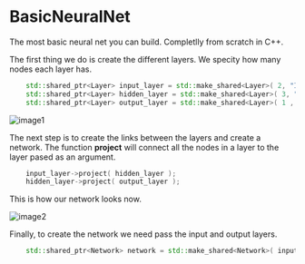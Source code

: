 # BasicNeuralNet

The most basic neural net you can build. Completlly from scratch in C++.

The first thing we do is create the different layers. We specity how many nodes each layer has.

```cpp
    std::shared_ptr<Layer> input_layer = std::make_shared<Layer>( 2, "Input Layer" );
    std::shared_ptr<Layer> hidden_layer = std::make_shared<Layer>( 3, "Hidden Layer" );
    std::shared_ptr<Layer> output_layer = std::make_shared<Layer>( 1 , "Output Layer" );
```

![image1]

The next step is to create the links between the layers and create a network. The function **project** will connect all the nodes in a layer to the layer pased as an argument.

```cpp
    input_layer->project( hidden_layer );
    hidden_layer->project( output_layer );
```

This is how our network looks now.

![image2]

 Finally, to create the network we need pass the input and output layers.
 
```cpp
    std::shared_ptr<Network> network = std::make_shared<Network>( input_layer, output_layer );
```

[image1]: https://github.com/kretash/BasicNeuralNet/raw/master/images/image1.png "Layers"
[image2]: https://github.com/kretash/BasicNeuralNet/raw/master/images/image2.png "Final Network"
